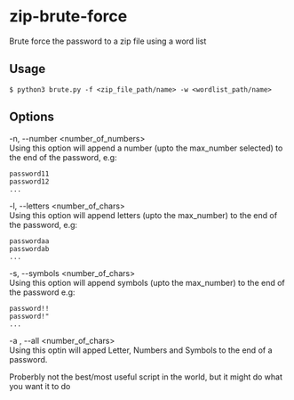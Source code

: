 # zip-brute-force
Brute force the password to a zip file using a word list

## Usage
`$ python3 brute.py -f <zip_file_path/name> -w <wordlist_path/name>`

## Options
-n, --number <number_of_numbers>\
Using this option will append a number (upto the max_number selected) to the end of the password, e.g:
```
password11
password12
...
```
-l, --letters <number_of_chars>\
Using this option will append letters (upto the max_number) to the end of the password, e.g:
```
passwordaa
passwordab
...
```
-s, --symbols <number_of_chars>\
Using this option will append symbols (upto the max_number) to the end of the password e.g:
```
password!!
password!"
...
```
-a , --all <number_of_chars>\
Using this optin will apped Letter, Numbers and Symbols to the end of a password.


Proberbly not the best/most useful script in the world, but it might do what you want it to do